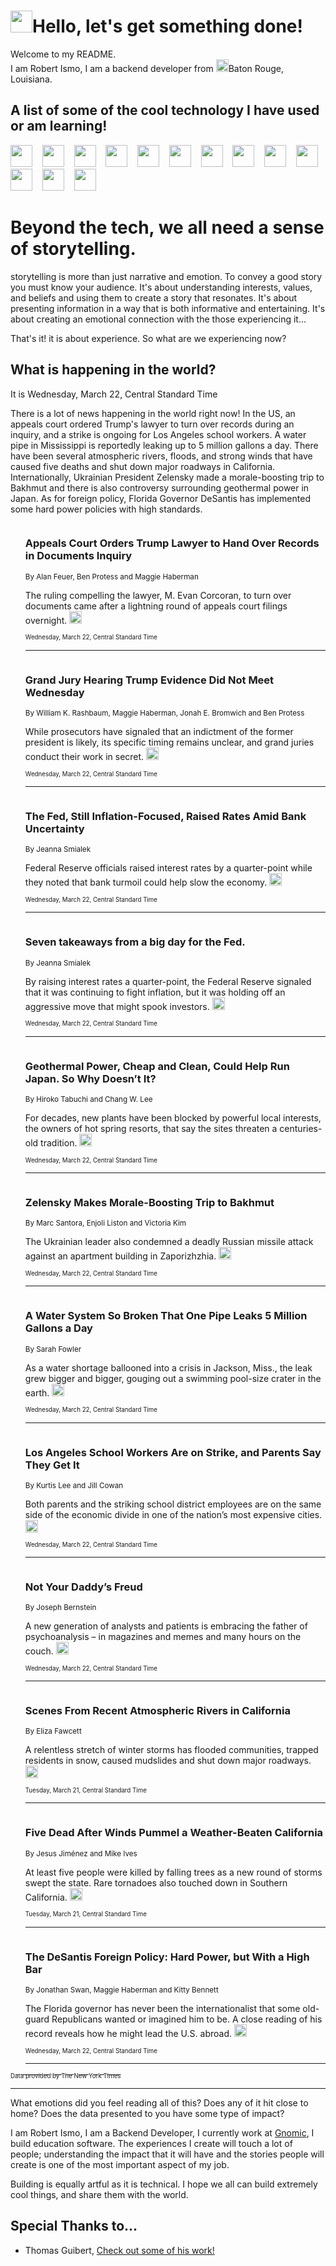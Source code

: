 <h1><img src="https://emojis.slackmojis.com/emojis/images/1643514375/3493/hot-coffee.gif?1643514375" width="35"/>Hello, let's get something done!</h1>

<p>Welcome to my README.<br/>
I am Robert Ismo, I am a backend developer from <img src="https://emojis.slackmojis.com/emojis/images/1638395689/50435/moulin_rouge.png?1638395689" width="20"/>Baton Rouge, Louisiana.</p>
<h2>A list of some of the cool technology I have used or am learning!</h2>
<p>
<img src="https://emojis.slackmojis.com/emojis/images/1643516091/21142/meow_bongotap.gif?1643516091" width="35" alt="">
<img src="https://img.shields.io/badge/Favorite%20Frontend%20Framework-SvelteKit-f83903" alt="">
<img src="https://img.shields.io/badge/Second%20Favorite-Vue-40b581" alt="">
<img src="https://img.shields.io/badge/Most%20Used%20Runtime-Nodejs-78b061" alt="">
<img src="https://emojis.slackmojis.com/emojis/images/1643517416/34482/fire.gif?1643517416" width="35" alt="">
<img src="https://img.shields.io/badge/Javascript%20But%20Better-Typescript-0078ca" alt="">
<img src="https://img.shields.io/badge/Favorite%20Language-Elixir-3e244d" alt="">
<img src="https://img.shields.io/badge/Containerize%20Everything-Docker-6ac9ef" alt="">
<img src="https://emojis.slackmojis.com/emojis/images/1643514596/5999/meow_party.gif?1643514596" width="35" alt="">
<img src="https://img.shields.io/badge/API%20Love%20Language-Graphql-de32a5" alt="">
<img src="https://img.shields.io/badge/Our%20Favorite%20Version%20Controller-Git-e94f33" alt="">
<img src="https://img.shields.io/badge/Favorite%20Database-Redis-d42d1d" alt="">
<img src="https://emojis.slackmojis.com/emojis/images/1643514559/5584/deployparrot.gif?1643514559" width="35" alt="">
<img src="https://img.shields.io/badge/Container%20Interstate-RabbitMQ-f66200" alt="">
<img src="https://img.shields.io/badge/Gotta%20Learn-Kubernetes-316adf" alt="">
<img src="https://img.shields.io/badge/Really%20Mature%20Now-WASM-654fef" alt="">
<img src="https://emojis.slackmojis.com/emojis/images/1666642497/61942/dance_vibe.gif?1666642497" width="35" alt="">
<img src="https://img.shields.io/badge/For%20My%20M1-ARM64-657d96" alt="">
<img src="https://img.shields.io/badge/Loving%20This%20So%20Much-TailwindCSS-17bcb5" alt="">
<img src="https://img.shields.io/badge/Cool%20Build%20Tool-Vite-f9cb24" alt="">
<img src="https://emojis.slackmojis.com/emojis/images/1669231376/62819/working-on-it.gif?1669231376" width="35" alt="">
<img src="https://img.shields.io/badge/Fun%20and%20Easy%20Database-MongoDB-5f8c49" alt="">
<img src="https://img.shields.io/badge/JS%20Life%20Support-NPM-c73737" alt="">
<img src="https://img.shields.io/badge/I%20Liked%20It-DynamoDB-0073b9" alt="">
<img src="https://emojis.slackmojis.com/emojis/images/1643514045/46/question.gif?1643514045" width="35" alt="">
<img src="https://img.shields.io/badge/cool-React-60d6f9" alt="">
<img src="https://img.shields.io/badge/Future%20Big%20Project-Lambda-f37e00" alt="">
<img src="https://img.shields.io/badge/NPM%20But%20Better-PNPM-f1aa07" alt="">
<img src="https://emojis.slackmojis.com/emojis/images/1643514943/9662/fbwow.gif?1643514943" width="35" alt="">
<img src="https://img.shields.io/badge/First%20Language-C-662079" alt="">
<img src="https://img.shields.io/badge/Where%20I%20Deploy%20Frontend-Vercel-000000" alt="">
<img src="https://img.shields.io/badge/Who%20Does%20not%20Want%20an%20App-Swift-f9492a" alt="">
<img src="https://emojis.slackmojis.com/emojis/images/1643514058/151/javascript.png?1643514058" width="35" alt="">
<img src="https://img.shields.io/badge/cool-Python-fbd542" alt="">
<img src="https://img.shields.io/badge/Favorite%20Something-Stripe-656cdc" alt="">
<img src="https://img.shields.io/badge/Of%20Course-HTML5-ed6327" alt="">
<img src="https://emojis.slackmojis.com/emojis/images/1660415405/60731/bomb.gif?1660415405" width="35" alt="">
<img src="https://img.shields.io/badge/hate-CSS-2964ec" alt="">
<img src="https://img.shields.io/badge/Learning-CircleCI-141215" alt="">
<img src="https://img.shields.io/badge/Learning-Rust-fbbb3b" alt="">
<img src="https://emojis.slackmojis.com/emojis/images/1660415397/60712/writing-hand.gif?1660415397" width="35" alt="">
<img src="https://img.shields.io/badge/Dev%20Browser%20of%20Choice-Firefox-cc4e26" alt="">
<img src="https://img.shields.io/badge/Recoverying%20From%20Windows-UNIX-1781e3" alt="">
<img src="https://img.shields.io/badge/LOVE-LogSeq-90c1c2" alt="">
<img src="https://emojis.slackmojis.com/emojis/images/1643514066/223/kirby.gif?1643514066" width="35" alt="">
<img src="https://img.shields.io/badge/Daily%20Driver-MacOS-e6e6e8" alt="">
<img src="https://img.shields.io/badge/Git%20Server-Github-000000" alt="">
<img src="https://img.shields.io/badge/enjoyable-EC2-f17428" alt="">
<img src="https://emojis.slackmojis.com/emojis/images/1643514239/2069/excited.gif?1643514239" width="35" alt="">
</p>
<h1>Beyond the tech, we all need a sense of storytelling.</h1>
<p>storytelling is more than just narrative and emotion. To convey a good story you must know your audience. It's about understanding interests, values, and beliefs and using them to create a story that resonates. It's about presenting information in a way that is both informative and entertaining. It's about creating an emotional connection with the those experiencing it...</p>
<p>That's it! it is about experience. So what are we experiencing now?</p>
<h2>What is happening in the world?</h2>
<p>It is Wednesday, March 22, Central Standard Time</p>
<p>
There is a lot of news happening in the world right now! In the US, an appeals court ordered Trump&#39;s lawyer to turn over records during an inquiry, and a strike is ongoing for Los Angeles school workers. A water pipe in Mississippi is reportedly leaking up to 5 million gallons a day. There have been several atmospheric rivers, floods, and strong winds that have caused five deaths and shut down major roadways in California. Internationally, Ukrainian President Zelensky made a morale-boosting trip to Bakhmut and there is also controversy surrounding geothermal power in Japan. As for foreign policy, Florida Governor DeSantis has implemented some hard power policies with high standards.</p>
<ol>
<img src="https://img.shields.io/badge/-us-blue" alt="">
<h3>Appeals Court Orders Trump Lawyer to Hand Over Records in Documents Inquiry</h3>
<sub>By Alan Feuer, Ben Protess and Maggie Haberman</sub>
<p>The ruling compelling the lawyer, M. Evan Corcoran, to turn over documents came after a lightning round of appeals court filings overnight.  <a href="https://nyti.ms/3Z3UaiB"><img src="https://developer.nytimes.com/files/poweredby_nytimes_30b.png?v=1583354208352" height="20"></a></p>
<sub><sub>Wednesday, March 22, Central Standard Time</sub></sub>
<hr/>
<img src="https://img.shields.io/badge/-nyregion-blue" alt="">
<h3>Grand Jury Hearing Trump Evidence Did Not Meet Wednesday</h3>
<sub>By William K. Rashbaum, Maggie Haberman, Jonah E. Bromwich and Ben Protess</sub>
<p>While prosecutors have signaled that an indictment of the former president is likely, its specific timing remains unclear, and grand juries conduct their work in secret.  <a href="https://nyti.ms/3K1AOqk"><img src="https://developer.nytimes.com/files/poweredby_nytimes_30b.png?v=1583354208352" height="20"></a></p>
<sub><sub>Wednesday, March 22, Central Standard Time</sub></sub>
<hr/>
<img src="https://img.shields.io/badge/-business-blue" alt="">
<h3>The Fed, Still Inflation-Focused, Raised Rates Amid Bank Uncertainty</h3>
<sub>By Jeanna Smialek</sub>
<p>Federal Reserve officials raised interest rates by a quarter-point while they noted that bank turmoil could help slow the economy.  <a href="https://nyti.ms/42uoeqE"><img src="https://developer.nytimes.com/files/poweredby_nytimes_30b.png?v=1583354208352" height="20"></a></p>
<sub><sub>Wednesday, March 22, Central Standard Time</sub></sub>
<hr/>
<img src="https://img.shields.io/badge/-business-blue" alt="">
<h3>Seven takeaways from a big day for the Fed.</h3>
<sub>By Jeanna Smialek</sub>
<p>By raising interest rates a quarter-point, the Federal Reserve signaled that it was continuing to fight inflation, but it was holding off an aggressive move that might spook investors.  <a href="https://nyti.ms/3TEV5Fk"><img src="https://developer.nytimes.com/files/poweredby_nytimes_30b.png?v=1583354208352" height="20"></a></p>
<sub><sub>Wednesday, March 22, Central Standard Time</sub></sub>
<hr/>
<img src="https://img.shields.io/badge/-climate-blue" alt="">
<h3>Geothermal Power, Cheap and Clean, Could Help Run Japan. So Why Doesn’t It?</h3>
<sub>By Hiroko Tabuchi and Chang W. Lee</sub>
<p>For decades, new plants have been blocked by powerful local interests, the owners of hot spring resorts, that say the sites threaten a centuries-old tradition.  <a href="https://nyti.ms/3FKhMSu"><img src="https://developer.nytimes.com/files/poweredby_nytimes_30b.png?v=1583354208352" height="20"></a></p>
<sub><sub>Wednesday, March 22, Central Standard Time</sub></sub>
<hr/>
<img src="https://img.shields.io/badge/-world-blue" alt="">
<h3>Zelensky Makes Morale-Boosting Trip to Bakhmut</h3>
<sub>By Marc Santora, Enjoli Liston and Victoria Kim</sub>
<p>The Ukrainian leader also condemned a deadly Russian missile attack against an apartment building in Zaporizhzhia.  <a href="https://nyti.ms/3JGQDkC"><img src="https://developer.nytimes.com/files/poweredby_nytimes_30b.png?v=1583354208352" height="20"></a></p>
<sub><sub>Wednesday, March 22, Central Standard Time</sub></sub>
<hr/>
<img src="https://img.shields.io/badge/-us-blue" alt="">
<h3>A Water System So Broken That One Pipe Leaks 5 Million Gallons a Day</h3>
<sub>By Sarah Fowler</sub>
<p>As a water shortage ballooned into a crisis in Jackson, Miss., the leak grew bigger and bigger, gouging out a swimming pool-size crater in the earth.  <a href="https://nyti.ms/42q6mNw"><img src="https://developer.nytimes.com/files/poweredby_nytimes_30b.png?v=1583354208352" height="20"></a></p>
<sub><sub>Wednesday, March 22, Central Standard Time</sub></sub>
<hr/>
<img src="https://img.shields.io/badge/-us-blue" alt="">
<h3>Los Angeles School Workers Are on Strike, and Parents Say They Get It</h3>
<sub>By Kurtis Lee and Jill Cowan</sub>
<p>Both parents and the striking school district employees are on the same side of the economic divide in one of the nation’s most expensive cities.  <a href="https://nyti.ms/40oFhsV"><img src="https://developer.nytimes.com/files/poweredby_nytimes_30b.png?v=1583354208352" height="20"></a></p>
<sub><sub>Wednesday, March 22, Central Standard Time</sub></sub>
<hr/>
<img src="https://img.shields.io/badge/-style-blue" alt="">
<h3>Not Your Daddy’s Freud</h3>
<sub>By Joseph Bernstein</sub>
<p>A new generation of analysts and patients is embracing the father of psychoanalysis – in magazines and memes and many hours on the couch.  <a href="https://nyti.ms/3K0iHB5"><img src="https://developer.nytimes.com/files/poweredby_nytimes_30b.png?v=1583354208352" height="20"></a></p>
<sub><sub>Wednesday, March 22, Central Standard Time</sub></sub>
<hr/>
<img src="https://img.shields.io/badge/-us-blue" alt="">
<h3>Scenes From Recent Atmospheric Rivers in California</h3>
<sub>By Eliza Fawcett</sub>
<p>A relentless stretch of winter storms has flooded communities, trapped residents in snow, caused mudslides and shut down major roadways.  <a href="https://nyti.ms/3ySoBh4"><img src="https://developer.nytimes.com/files/poweredby_nytimes_30b.png?v=1583354208352" height="20"></a></p>
<sub><sub>Tuesday, March 21, Central Standard Time</sub></sub>
<hr/>
<img src="https://img.shields.io/badge/-us-blue" alt="">
<h3>Five Dead After Winds Pummel a Weather-Beaten California</h3>
<sub>By Jesus Jiménez and Mike Ives</sub>
<p>At least five people were killed by falling trees as a new round of storms swept the state. Rare tornadoes also touched down in Southern California.  <a href="https://nyti.ms/3TvBOWu"><img src="https://developer.nytimes.com/files/poweredby_nytimes_30b.png?v=1583354208352" height="20"></a></p>
<sub><sub>Tuesday, March 21, Central Standard Time</sub></sub>
<hr/>
<img src="https://img.shields.io/badge/-us-blue" alt="">
<h3>The DeSantis Foreign Policy: Hard Power, but With a High Bar</h3>
<sub>By Jonathan Swan, Maggie Haberman and Kitty Bennett</sub>
<p>The Florida governor has never been the internationalist that some old-guard Republicans wanted or imagined him to be. A close reading of his record reveals how he might lead the U.S. abroad.  <a href="https://nyti.ms/3ZgSgLS"><img src="https://developer.nytimes.com/files/poweredby_nytimes_30b.png?v=1583354208352" height="20"></a></p>
<sub><sub>Wednesday, March 22, Central Standard Time</sub></sub>
<hr/>
</ol>
<a href="https://developer.nytimes.com"><sub><sub>Data provided by The New York Times</sub></sub></a>
<hr/>
<p>What emotions did you feel reading all of this? Does any of it hit close to home? Does the data presented to you have some type of impact?</p>
<p>I am Robert Ismo, I am a Backend Developer, I currently work at <a href="https://gnomic.education/">Gnomic</a>, I build education software. The experiences I create will touch a lot of people; understanding the impact that it will have and the stories people will create is one of the most important aspect of my job.</p>
<p>Building is equally artful as it is technical. I hope we all can build extremely cool things, and share them with the world.</p>
<h2>Special Thanks to...</h2>
<ul>
<li>Thomas Guibert, <a href="https://github.com/thmsgbrt/thmsgbrt">Check out some of his work!</a></li>
</ul>